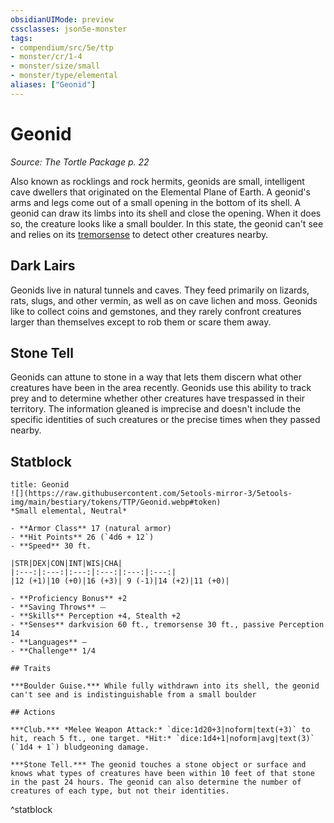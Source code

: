 ```yaml
---
obsidianUIMode: preview
cssclasses: json5e-monster
tags:
- compendium/src/5e/ttp
- monster/cr/1-4
- monster/size/small
- monster/type/elemental
aliases: ["Geonid"]
---
```

# Geonid
*Source: The Tortle Package p. 22*  

Also known as rocklings and rock hermits, geonids are small, intelligent cave dwellers that originated on the Elemental Plane of Earth. A geonid's arms and legs come out of a small opening in the bottom of its shell. A geonid can draw its limbs into its shell and close the opening. When it does so, the creature looks like a small boulder. In this state, the geonid can't see and relies on its [tremorsense](2-Mechanics/CLI/rules/senses.md#Tremorsense) to detect other creatures nearby.

## Dark Lairs

Geonids live in natural tunnels and caves. They feed primarily on lizards, rats, slugs, and other vermin, as well as on cave lichen and moss. Geonids like to collect coins and gemstones, and they rarely confront creatures larger than themselves except to rob them or scare them away.

## Stone Tell

Geonids can attune to stone in a way that lets them discern what other creatures have been in the area recently. Geonids use this ability to track prey and to determine whether other creatures have trespassed in their territory. The information gleaned is imprecise and doesn't include the specific identities of such creatures or the precise times when they passed nearby.

## Statblock

```ad-statblock
title: Geonid
![](https://raw.githubusercontent.com/5etools-mirror-3/5etools-img/main/bestiary/tokens/TTP/Geonid.webp#token)
*Small elemental, Neutral*

- **Armor Class** 17 (natural armor)
- **Hit Points** 26 (`4d6 + 12`)
- **Speed** 30 ft.

|STR|DEX|CON|INT|WIS|CHA|
|:---:|:---:|:---:|:---:|:---:|:---:|
|12 (+1)|10 (+0)|16 (+3)| 9 (-1)|14 (+2)|11 (+0)|

- **Proficiency Bonus** +2
- **Saving Throws** ⏤
- **Skills** Perception +4, Stealth +2
- **Senses** darkvision 60 ft., tremorsense 30 ft., passive Perception 14
- **Languages** —
- **Challenge** 1/4

## Traits

***Boulder Guise.*** While fully withdrawn into its shell, the geonid can't see and is indistinguishable from a small boulder

## Actions

***Club.*** *Melee Weapon Attack:* `dice:1d20+3|noform|text(+3)` to hit, reach 5 ft., one target. *Hit:* `dice:1d4+1|noform|avg|text(3)` (`1d4 + 1`) bludgeoning damage.

***Stone Tell.*** The geonid touches a stone object or surface and knows what types of creatures have been within 10 feet of that stone in the past 24 hours. The geonid can also determine the number of creatures of each type, but not their identities.
```
^statblock
